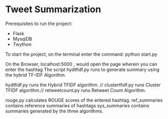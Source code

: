 # Tweet Summarization 
Prerequisites to run the project:
- Flask
- MysqlDB
- Twython

To start the project, on the terminal enter the command:
python start.py

On the Browser, localhost:5000 , would open the page wherein you can enter the hashtag
The script hydtfidf.py runs to generate summary using the hybrid TF-IDF Algorithm.

hydtfidf.py runs the Hybrid TFIDF algorithm. //
clustertfidf.py runs Cluster TFIDF algorithm.//
retweetcount.py runs Retweet Count Algorithm.

rouge.py calculates ROUGE scores of the entered hashtag.
ref_summaries contains reference summaries of hashtags
sys_summaries contains summaries generated by the three algorithms.
